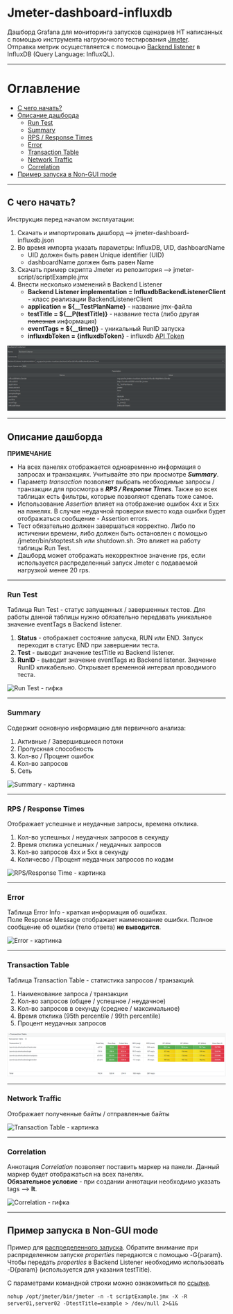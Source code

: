 # Jmeter-dashboard-influxdb
Дашборд Grafana для мониторинга запусков сценариев НТ написанных с помощью инструмента нагрузочного
тестирования [Jmeter](https://jmeter.apache.org/).  
Отправка метрик осуществляется с помощью 
[Backend listener](https://jmeter.apache.org/usermanual/component_reference.html#Backend_Listener)
в InfluxDB (Query Language: InfluxQL).

---
# Оглавление
* [С чего начать?](#begin)
* [Описание дашборда](#dashboardDescription)
  * [Run Test](#runTest)
  * [Summary](#summary)
  * [RPS / Response Times](#rps)
  * [Error](#error)
  * [Transaction Table](#transactionTable)
  * [Network Traffic](#network)
  * [Correlation](#correlation)
* [Пример запуска в Non-GUI mode](#example)

---
## С чего начать? <a id="begin"></a>
Инструкция перед началом эксплуатации:
1. Скачать и импортировать дашборд --> jmeter-dashboard-influxdb.json
2. Во время импорта указать параметры: InfluxDB, UID, dashboardName 
   * UID должен быть равен Unique identifier (UID)
   * dashboardName должен быть равен Name
4. Скачать пример скрипта Jmeter из репозитория --> jmeter-script/scriptExample.jmx
4. Внести несколько изменений в Backend Listener
   * **Backend Listener implementation = InfluxdbBackendListenerClient** - класс реализации BackendListenerClient
   * **application = ${__TestPlanName}** - название jmx-файла
   * **testTitle = ${__P(testTitle)}** - название теста (либо другая ~~полезная~~ информация)
   * **eventTags = ${__time()}** - уникальный RunID запуска
   * **influxdbToken = {influxdbToken}** -
    influxdb [API Token](https://docs.influxdata.com/influxdb/cloud/admin/tokens/create-token/)

![Backend Listener - картинка](https://raw.githubusercontent.com/promokk/jmeter-dashboard-influxdb/main/data/Backend_Listener.png)

---
## Описание дашборда <a id="dashboardDescription"></a>
**ПРИМЕЧАНИЕ**
* На всех панелях отображается одновременно информация о запросах и транзакциях. Учитывайте это при
просмотре **_Summary_**.  
* Параметр _transaction_ позволяет выбрать необходимые запросы / транзакции для просмотра в **_RPS / Response Times_**.
Также во всех таблицах есть фильтры, которые позволяют сделать тоже самое.  
* Использование _Assertion_ влияет на отображение ошибок 4xx и 5xx на панелях. В случае неудачной проверки
вместо кода ошибки будет отображаться сообщение - Assertion errors.
* Тест обязательно должен завершаться корректно. Либо по истичении времени, 
либо должен быть остановлен с помощью /jmeter/bin/stoptest.sh или shutdown.sh. Это влияет на работу таблицы Run Test. 
* Дашборд может отображать некорректное значение rps, 
если используется распределенный запуск Jmeter с подаваемой нагрузкой менее 20 rps.

---
### Run Test <a id="runTest"></a>
Таблица Run Test - статус запущенных / завершенных тестов. Для работы данной таблицы нужно обязательно передавать
уникальное значение eventTags в Backend listener.  
1. **Status** - отображает состояние запуска, RUN или END. Запуск переходит в статус END при завершении теста.
2. **Test** - выводит значение testTitle из Backend listener.
3. **RunID** - выводит значение eventTags из Backend listener. Значение RunID кликабельно. Открывает временной
интервал проводимого теста.

![Run Test - гифка](https://raw.githubusercontent.com/promokk/jmeter-dashboard-influxdb/main/data/Run_Test.gif)

---
### Summary <a id="summary"></a>
Содержит основную информацию для первичного анализа:
1. Активные / Завершившиеся потоки
2. Пропускная способность 
3. Кол-во / Процент ошибок
4. Кол-во запросов
5. Сеть

![Summary - картинка](https://raw.githubusercontent.com/promokk/jmeter-dashboard-influxdb/main/data/Summary.png)

---
### RPS / Response Times <a id="rps"></a>
Отображает успешные и неудачные запросы, времена отклика.
1. Кол-во успешных / неудачных запросов в секунду
2. Время отклика успешных / неудачных запросов
3. Кол-во запросов 4xx и 5xx в секунду
4. Количесво / Процент неудачных запросов по кодам

![RPS/Response Time - картинка](https://raw.githubusercontent.com/promokk/jmeter-dashboard-influxdb/main/data/RPS_Response_Time.png)

---
### Error <a id="error"></a>
Таблица Error Info - краткая информация об ошибках.  
Поле Response Message отображает наименование ошибки. Полное сообщение об ошибки (тело ответа) **не выводится**.

![Error - картинка](https://raw.githubusercontent.com/promokk/jmeter-dashboard-influxdb/main/data/Error.png)

---
### Transaction Table <a id="transactionTable"></a>
Таблица Transaction Table - статистика запросов / транзакций.
1. Наименование запроса / транзакции
2. Кол-во запросов (общее / успешное / неудачное)
3. Кол-во запросов в секунду (среднее / максимальное)
4. Время отклика (95th percentile / 99th percentile)
5. Процент неудачных запросов

![Transaction Table - картинка](https://raw.githubusercontent.com/promokk/jmeter-dashboard-influxdb/main/data/Transaction_Table.png)

---
### Network Traffic <a id="network"></a>
Отображает полученные байты / отправленные байты

![Transaction Table - картинка](https://raw.githubusercontent.com/promokk/jmeter-dashboard-influxdb/main/data/Network_Traffic.png)

---
### Correlation <a id="correlation"></a>
Аннотация _Сorrelation_ позволяет поставить маркер на панели. Данный маркер будет отображаться на всех панелях.  
**Обязательное условие** - при создании аннотации необходимо указать tags --> **lt**.

![Correlation - гифка](https://raw.githubusercontent.com/promokk/jmeter-dashboard-influxdb/main/data/Correlation.gif)

---
## Пример запуска в Non-GUI mode <a id="example"></a>
Пример для [распределенного запуска](https://jmeter.apache.org/usermanual/remote-test.html).
Обратите внимание при распределенном запуске _properties_ передаются с помощью -G{param}.  
Чтобы передать _properties_ в Backend Listener необходимо использовать -D{param} (используется для указания testTitle).

С параметрами командной строки можно ознакомиться по
[ссылке](https://jmeter.apache.org/usermanual/get-started.html#non_gui).

~~~shell
nohup /opt/jmeter/bin/jmeter -n -t scriptExample.jmx -X -R server01,server02 -DtestTitle=example > /dev/null 2>&1&
~~~

